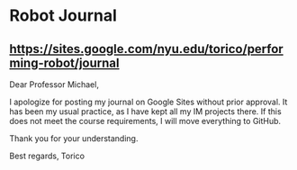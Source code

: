 # Robot Journal

## https://sites.google.com/nyu.edu/torico/performing-robot/journal

Dear Professor Michael,

I apologize for posting my journal on Google Sites without prior approval. It has been my usual practice, as I have kept all my IM projects there. If this does not meet the course requirements, I will move everything to GitHub.

Thank you for your understanding.

Best regards,
Torico
